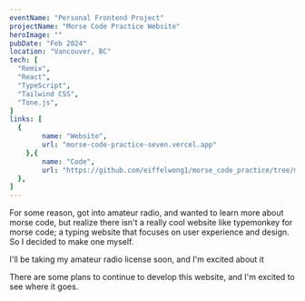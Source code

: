 ```yaml
---
eventName: "Personal Frontend Project"
projectName: "Morse Code Practice Website"
heroImage: ""
pubDate: "Feb 2024"
location: "Vancouver, BC"
tech: [
  "Remix",
  "React",
  "TypeScript",
  "Tailwind CSS",
  "Tone.js",
]
links: [
  {
        name: "Website",
        url: "morse-code-practice-seven.vercel.app"
    },{
        name: "Code",
        url: "https://github.com/eiffelwong1/morse_code_practice/tree/main"
  },
]
---
```



For some reason, got into amateur radio, and wanted to learn more about morse code, but realize there isn't a really cool website like typemonkey for morse code; a typing website that focuses on user experience and design. So I decided to make one myself.

I'll be taking my amateur radio license soon, and I'm excited about it

There are some plans to continue to develop this website, and I'm excited to see where it goes.

